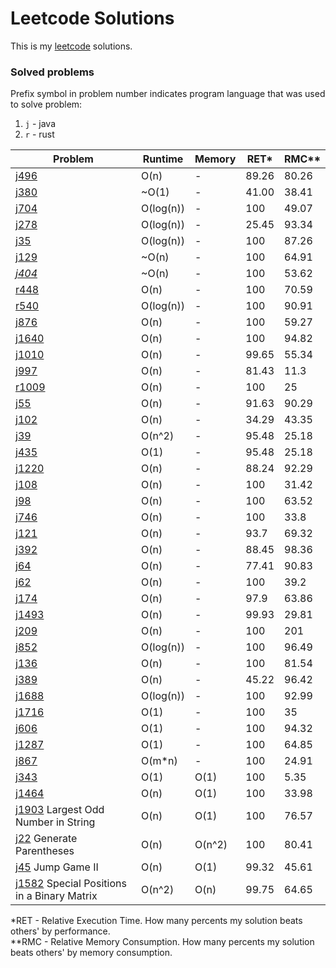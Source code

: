 # Leetcode Solutions

This is my [leetcode](https://leetcode.com/Vanderkast/) solutions.

### Solved problems

Prefix symbol in problem number indicates program language that was used to solve problem:

1. `j` - java
2. `r` - rust

| Problem                                                                                           | Runtime   | Memory | RET*  | RMC** |
|---------------------------------------------------------------------------------------------------|-----------|--------|-------|-------|
| [j496](https://leetcode.com/problems/next-greater-element-i/)                                     | O(n)      | -      | 89.26 | 80.26 |
| [j380](https://leetcode.com/problems/insert-delete-getrandom-o1/)                                 | ~O(1)     | -      | 41.00 | 38.41 |
| [j704](https://leetcode.com/problems/binary-search/)                                              | O(log(n)) | -      | 100   | 49.07 |
| [j278](https://leetcode.com/problems/first-bad-version/)                                          | O(log(n)) | -      | 25.45 | 93.34 |
| [j35](https://leetcode.com/problems/search-insert-position/)                                      | O(log(n)) | -      | 100   | 87.26 |
| [j129](https://leetcode.com/problems/sum-root-to-leaf-numbers/)                                   | ~O(n)     | -      | 100   | 64.91 |
| *[j404](https://leetcode.com/problems/sum-of-left-leaves/)*                                       | ~O(n)     | -      | 100   | 53.62 |
| [r448](https://leetcode.com/problems/find-all-numbers-disappeared-in-an-array/)                   | O(n)      | -      | 100   | 70.59 |
| [r540](https://leetcode.com/problems/single-element-in-a-sorted-array/)                           | O(log(n)) | -      | 100   | 90.91 |
| [j876](https://leetcode.com/problems/middle-of-the-linked-list/)                                  | O(n)      | -      | 100   | 59.27 |
| [j1640](https://leetcode.com/problems/check-array-formation-through-concatenation/)               | O(n)      | -      | 100   | 94.82 |
| [j1010](https://leetcode.com/problems/pairs-of-songs-with-total-durations-divisible-by-60/)       | O(n)      | -      | 99.65 | 55.34 |
| [j997](https://leetcode.com/problems/find-the-town-judge/)                                        | O(n)      | -      | 81.43 | 11.3  |
| [r1009](https://leetcode.com/problems/complement-of-base-10-integer/)                             | O(n)      | -      | 100   | 25    |
| [j55](https://leetcode.com/problems/jump-game/)                                                   | O(n)      | -      | 91.63 | 90.29 |
| [j102](https://leetcode.com/problems/binary-tree-level-order-traversal/)                          | O(n)      | -      | 34.29 | 43.35 |
| [j39](https://leetcode.com/problems/combination-sum/)                                             | O(n^2)    | -      | 95.48 | 25.18 |
| [j435](https://leetcode.com/problems/poor-pigs/)                                                  | O(1)      | -      | 95.48 | 25.18 |
| [j1220](https://leetcode.com/problems/count-vowels-permutation/)                                  | O(n)      | -      | 88.24 | 92.29 |
| [j108](https://leetcode.com/problems/convert-sorted-array-to-binary-search-tree/)                 | O(n)      | -      | 100   | 31.42 |
| [j98](https://leetcode.com/problems/validate-binary-search-tree/)                                 | O(n)      | -      | 100   | 63.52 |
| [j746](https://leetcode.com/problems/min-cost-climbing-stairs/)                                   | O(n)      | -      | 100   | 33.8  |
| [j121](https://leetcode.com/problems/best-time-to-buy-and-sell-stock/)                            | O(n)      | -      | 93.7  | 69.32 |
| [j392](https://leetcode.com/problems/is-subsequence/)                                             | O(n)      | -      | 88.45 | 98.36 |
| [j64](https://leetcode.com/problems/minimum-path-sum/)                                            | O(n)      | -      | 77.41 | 90.83 |
| [j62](https://leetcode.com/problems/unique-paths/)                                                | O(n)      | -      | 100   | 39.2  |
| [j174](https://leetcode.com/problems/dungeon-game/)                                               | O(n)      | -      | 97.9  | 63.86 |
| [j1493](https://leetcode.com/problems/longest-subarray-of-1s-after-deleting-one-element/)         | O(n)      | -      | 99.93 | 29.81 |
| [j209](https://leetcode.com/problems/minimum-size-subarray-sum/)                                  | O(n)      | -      | 100   | 201   |
| [j852](https://leetcode.com/problems/peak-index-in-a-mountain-array/)                             | O(log(n)) | -      | 100   | 96.49 |
| [j136](https://leetcode.com/problems/single-number/)                                              | O(n)      | -      | 100   | 81.54 |
| [j389](https://leetcode.com/problems/find-the-difference/)                                        | O(n)      | -      | 45.22 | 96.42 |
| [j1688](https://leetcode.com/problems/count-of-matches-in-tournament/)                            | O(log(n)) | -      | 100   | 92.99 |
| [j1716](https://leetcode.com/problems/calculate-money-in-leetcode-bank)                           | O(1)      | -      | 100   | 35    |
| [j606](https://leetcode.com/problems/construct-string-from-binary-tree/)                          | O(1)      | -      | 100   | 94.32 |
| [j1287](https://leetcode.com/problems/element-appearing-more-than-25-in-sorted-array/)            | O(1)      | -      | 100   | 64.85 |
| [j867](https://leetcode.com/problems/transpose-matrix/)                                           | O(m*n)    | -      | 100   | 24.91 |
| [j343](https://leetcode.com/problems/integer-break/)                                              | O(1)      | O(1)   | 100   | 5.35  |
| [j1464](https://leetcode.com/problems/maximum-product-of-two-elements-in-an-array/)               | O(n)      | O(1)   | 100   | 33.98 |
| [j1903](https://leetcode.com/problems/largest-odd-number-in-string/) Largest Odd Number in String | O(n)      | O(1)   | 100   | 76.57 |
| [j22](https://leetcode.com/problems/generate-parentheses/) Generate Parentheses                   | O(n)      | O(n^2) | 100   | 80.41 |
| [j45](https://leetcode.com/problems/jump-game-ii/) Jump Game II                                   | O(n)      | O(1)   | 99.32 | 45.61 |
| [j1582](https://leetcode.com/problems/jump-game-ii/) Special Positions in a Binary Matrix         | O(n^2)    | O(n)   | 99.75 | 64.65 |

*RET - Relative Execution Time. How many percents my solution beats others' by performance.  
**RMC - Relative Memory Consumption. How many percents my solution beats others' by memory consumption.
